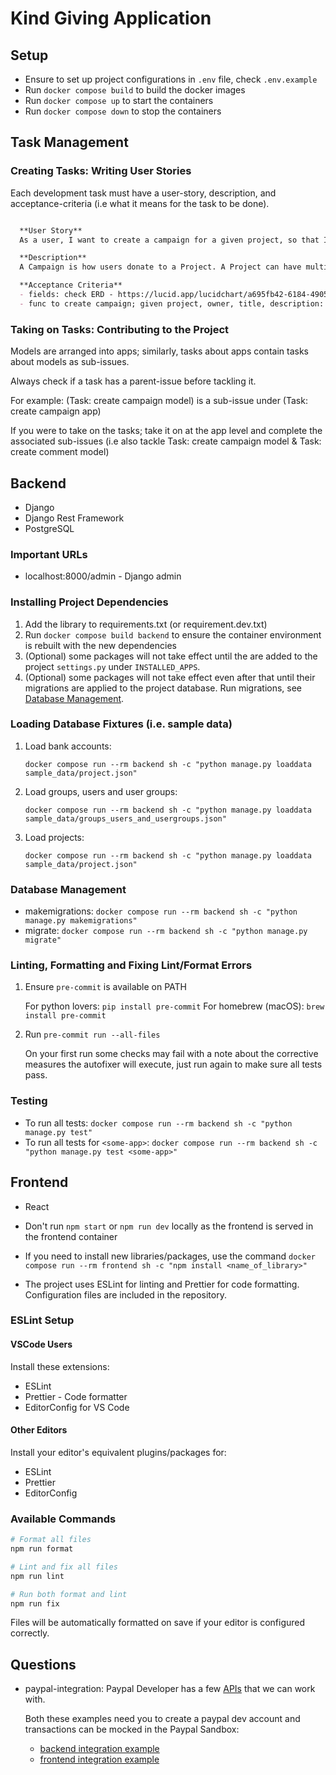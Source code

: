 # Kind Giving Application

## Setup

- Ensure to set up project configurations in `.env` file, check `.env.example`
- Run `docker compose build` to build the docker images
- Run `docker compose up` to start the containers
- Run `docker compose down` to stop the containers

## Task Management 

### Creating Tasks: Writing User Stories

Each development task must have a user-story, description, and
acceptance-criteria (i.e what it means for the task to be done).

```markdown

  **User Story**
  As a user, I want to create a campaign for a given project, so that I can support and garner support for the project.

  **Description**
  A Campaign is how users donate to a Project. A Project can have multiple Campaigns, but a Campaign can only support a single Project.

  **Acceptance Criteria**
  - fields: check ERD - https://lucid.app/lucidchart/a695fb42-6184-4905-914c-1feb7d5befbb/edit?invitationId=inv_0e8f6605-eeec-4e99-932e-207667b6ae21&page=0_0#
  - func to create campaign; given project, owner, title, description: optional, end_date: optional

```

### Taking on Tasks: Contributing to the Project

Models are arranged into apps; similarly, tasks about apps contain
tasks about models as sub-issues.

Always check if a task has a parent-issue before tackling it.

For example:
(Task: create campaign model) is a sub-issue under (Task: create campaign app)

If you were to take on the tasks; take it on at the app level and
complete the associated sub-issues (i.e also tackle Task: create
campaign model & Task: create comment model)

## Backend

- Django
- Django Rest Framework
- PostgreSQL

### Important URLs

- localhost:8000/admin - Django admin

### Installing Project Dependencies

1. Add the library to requirements.txt (or requirement.dev.txt)
2. Run `docker compose build backend` to ensure the container
   environment is rebuilt with the new dependencies
3. (Optional) some packages will not take effect until the are added
   to the project `settings.py` under `INSTALLED_APPS`.
4. (Optional) some packages will not take effect even after that until
   their migrations are applied to the project database.
   Run migrations, see [Database Management](#database-management).
   
### Loading Database Fixtures (i.e. sample data)

1. Load bank accounts: 

    ```
    docker compose run --rm backend sh -c "python manage.py loaddata sample_data/project.json"
    ```

1. Load groups, users and user groups: 

    ```
    docker compose run --rm backend sh -c "python manage.py loaddata sample_data/groups_users_and_usergroups.json"
    ```

1. Load projects: 

    ```
    docker compose run --rm backend sh -c "python manage.py loaddata sample_data/project.json"
    ```


### Database Management

- makemigrations: `docker compose run --rm backend sh -c "python
manage.py makemigrations"`
- migrate: `docker compose run --rm backend sh -c "python manage.py migrate"`

### Linting, Formatting and Fixing Lint/Format Errors

1. Ensure `pre-commit` is available on PATH

   For python lovers: `pip install pre-commit`
   For homebrew (macOS): `brew install pre-commit`

1. Run `pre-commit run --all-files`

   On your first run some checks may fail with a note about the
   corrective measures the autofixer will execute, just run again to
   make sure all tests pass.

### Testing

- To run all tests: `docker compose run --rm backend sh -c "python
manage.py test"`
- To run all tests for `<some-app>`: `docker compose run --rm backend
sh -c "python manage.py test <some-app>"`

## Frontend

- React

- Don't run `npm start` or `npm run dev` locally as the frontend is served in the frontend container
- If you need to install new libraries/packages, use the command `docker compose run --rm frontend sh -c "npm install <name_of_library>"`
- The project uses ESLint for linting and Prettier for code formatting. Configuration files are included in the repository.

### ESLint Setup

#### VSCode Users

Install these extensions:

- ESLint
- Prettier - Code formatter
- EditorConfig for VS Code

#### Other Editors

Install your editor's equivalent plugins/packages for:

- ESLint
- Prettier
- EditorConfig

### Available Commands

```bash
# Format all files
npm run format

# Lint and fix all files
npm run lint

# Run both format and lint
npm run fix
```

Files will be automatically formatted on save if your editor is configured correctly.

## Questions

- paypal-integration:
  Paypal Developer has a few [APIs](https://developer.paypal.com/api/rest/current-resources/) that we can work with.

  Both these examples need you to create a paypal dev account and transactions
  can be mocked in the Paypal Sandbox:

  - [backend integration example](https://www.youtube.com/watch?v=IXxEdhA7fig)
  - [frontend integration example](https://www.youtube.com/watch?v=f7NWToOjtKI)
